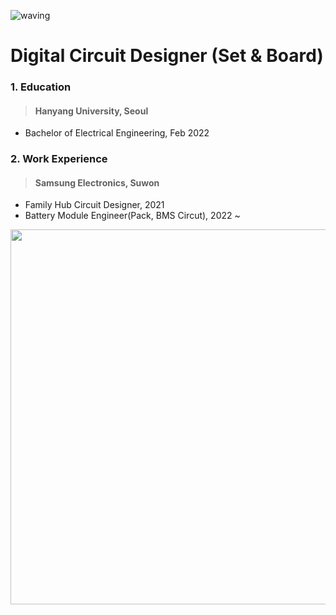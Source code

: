 ![waving](https://capsule-render.vercel.app/api?type=waving&height=160&text=🍋JiseobAn&fontAlign=78&fontAlignY=30&color=gradient&fontSize=45)   
# Digital Circuit Designer (Set & Board)
   
### 1. Education
> #### Hanyang University, Seoul
* Bachelor of Electrical Engineering, Feb 2022

### 2. Work Experience
> #### Samsung Electronics, Suwon
* Family Hub Circuit Designer, 2021
* Battery Module Engineer(Pack, BMS Circut), 2022 ~




<img src="https://user-images.githubusercontent.com/108216187/175807947-5c748790-7835-4c82-b07b-558585659216.jpg" height="600" width="600">
